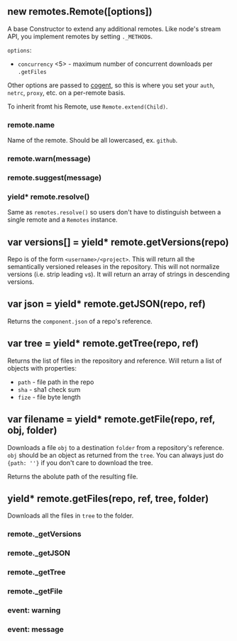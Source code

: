 ## new remotes.Remote([options])

A base Constructor to extend any additional remotes. Like node's stream API, you implement remotes by setting `._METHOD`s.

`options`:

- `concurrency` <5> - maximum number of concurrent downloads per `.getFiles`

Other options are passed to [cogent](https://github.com/cojs/cogent#var-response--yield-requesturl-options), so this is where you set your `auth`, `netrc`, `proxy`, etc. on a per-remote basis.

To inherit fromt his Remote, use `Remote.extend(Child)`.

### remote.name

Name of the remote. Should be all lowercased, ex. `github`.

### remote.warn(message)

### remote.suggest(message)

### yield* remote.resolve()

Same as `remotes.resolve()` so users don't have to distinguish between a single remote and a `Remotes` instance.

## var versions[] = yield* remote.getVersions(repo)

Repo is of the form `<username>/<project>`. This will return all the semantically versioned releases in the repository. This will not normalize versions (i.e. strip leading `v`s). It will return an array of strings in descending versions.

## var json = yield* remote.getJSON(repo, ref)

Returns the `component.json` of a repo's reference.

## var tree = yield* remote.getTree(repo, ref)

Returns the list of files in the repository and reference. Will return a list of objects with properties:

- `path` - file path in the repo
- `sha` - sha1 check sum
- `fize` - file byte length

## var filename = yield* remote.getFile(repo, ref, obj, folder)

Downloads a file `obj` to a destination `folder` from a repository's reference. `obj` should be an object as returned from the `tree`. You can always just do `{path: ''}` if you don't care to download the tree.

Returns the abolute path of the resulting file.

## yield* remote.getFiles(repo, ref, tree, folder)

Downloads all the files in `tree` to the folder.

### remote._getVersions

### remote._getJSON

### remote._getTree

### remote._getFile

### event: warning

### event: message
